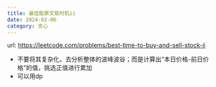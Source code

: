 ```yaml
---
title: 最佳股票交易时机ii
date: 2024-02-06
category: 贪心
---
```


url: https://leetcode.com/problems/best-time-to-buy-and-sell-stock-ii



- 不要将其复杂化，去分析整体的波峰波谷；而是计算出“本日价格-前日价格”的值，挑选正值进行累加
- 可以用dp

